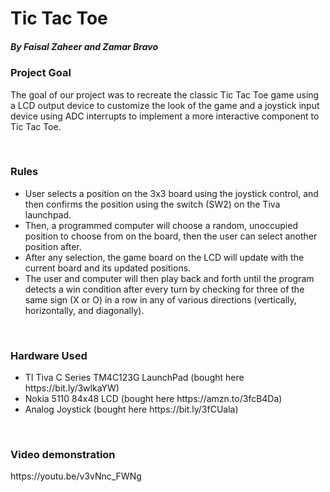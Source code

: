 <h1> Tic Tac Toe </h1>
<h5> By Faisal Zaheer and Zamar Bravo </h5>

<h3> Project Goal </h3> 
<p>
  The goal of our project was to recreate the classic Tic Tac Toe game using a LCD output device to customize the look of the game and a joystick input device using ADC interrupts to implement a more interactive component to Tic Tac Toe.
</p>
<br>
<h3>Rules</h3>
<ul>
  <li>User selects a position on the 3x3 board using the joystick control, and then confirms the position using the switch (SW2) on the Tiva launchpad.</li>
  <li>Then, a programmed computer will choose a random, unoccupied position to choose from on the board, then the user can select another position after. </li>
  <li>After any selection, the game board on the LCD will update with the current board and its updated positions.</li>
  <li>The user and computer will then play back and forth until the program detects a win condition after every turn by checking for three of the same sign (X or O) in a row in any of various directions (vertically, horizontally, and diagonally).</li>
</ul>
<br>
<h3>Hardware Used</h3>
<ul>
  <li>TI Tiva C Series TM4C123G LaunchPad (bought here https://bit.ly/3wlkaYW)</li>
  <li>Nokia 5110 84x48 LCD (bought here https://amzn.to/3fcB4Da)</li>
  <li>Analog Joystick (bought here https://bit.ly/3fCUala)</li>
</ul>
<br>
<h3>Video demonstration</h3>
<p>https://youtu.be/v3vNnc_FWNg<p>
